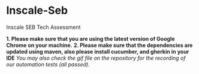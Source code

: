 # Inscale-Seb
Inscale SEB Tech Assessment

**1. Please make sure that you are using the latest version of Google Chrome  on your machine.** 
**2. Please make sure that the dependencies are updated using maven, also please install cucumber, and gherkin in your IDE**
*You may also check the gif file on the repository for the recording of our automation tests (all passed).*
